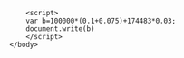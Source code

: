 
<html>
	<head>
		<meta charset="utf-8" />
		<title>我也不知道</title>
	</head>
	<body>
		
		<script>
		var b=100000*(0.1+0.075)+174483*0.03;
		document.write(b)
		</script>
	</body>
<html>
